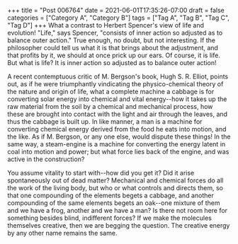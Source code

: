 +++
title = "Post 006764"
date = 2021-06-01T17:35:26-07:00
draft = false
categories = ["Category A", "Category B"]
tags = ["Tag A", "Tag B", "Tag C", "Tag D"]
+++
What a contrast to Herbert Spencer's view of life and evolution! "Life," says Spencer, "consists of inner action so adjusted as to balance outer action." True enough, no doubt, but not interesting. If the philosopher could tell us what it is that brings about the adjustment, and that profits by it, we should at once prick up our ears. Of course, it is life. But what is life? It is inner action so adjusted as to balance outer action!

A recent contemptuous critic of M. Bergson's book, Hugh S. R. Elliot, points out, as if he were triumphantly vindicating the physico-chemical theory of the nature and origin of life, what a complete machine a cabbage is for converting solar energy into chemical and vital energy--how it takes up the raw material from the soil by a chemical and mechanical process, how these are brought into contact with the light and air through the leaves, and thus the cabbage is built up. In like manner, a man is a machine for converting chemical energy derived from the food he eats into motion, and the like. As if M. Bergson, or any one else, would dispute these things! In the same way, a steam-engine is a machine for converting the energy latent in coal into motion and power; but what force lies back of the engine, and was active in the construction?

You assume vitality to start with--how did you get it? Did it arise spontaneously out of dead matter? Mechanical and chemical forces do all the work of the living body, but who or what controls and directs them, so that one compounding of the elements begets a cabbage, and another compounding of the same elements begets an oak--one mixture of them and we have a frog, another and we have a man? Is there not room here for something besides blind, indifferent forces? If we make the molecules themselves creative, then we are begging the question. The creative energy by any other name remains the same.
